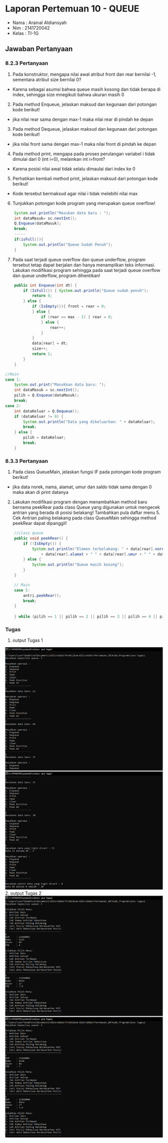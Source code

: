 # Laporan Pertemuan 10 - QUEUE

- Nama  : Arainal Aldiansyah
- Nim   : 2141720042
- Kelas : TI-1G

## Jawaban Pertanyaan
### 8.2.3 Pertanyaan
1. Pada konstruktor, mengapa nilai awal atribut front dan rear bernilai -1, sementara atribut size 
bernilai 0?
- Karena sebagai asumsi bahwa queue masih kosong dan tidak berapa di index, sehingga size mnegikuti bahwa ukuran masih 0
2. Pada method Enqueue, jelaskan maksud dan kegunaan dari potongan kode berikut!
- jika nilai rear sama dengan max-1 maka nilai rear di pindah ke depan
3. Pada method Dequeue, jelaskan maksud dan kegunaan dari potongan kode berikut!
- jika nilai front sama dengan max-1 maka nilai front di pindah ke depan
4. Pada method print, mengapa pada proses perulangan variabel i tidak dimulai dari 0 (int i=0), melainkan int i=front?
- Karena posisi nilai awal tidak selalu dimaulai dari index ke 0
5. Perhatikan kembali method print, jelaskan maksud dari potongan kode berikut!
- Kode tersebut bermaksud agar nilai i tidak melebihi nilai max
6. Tunjukkan potongan kode program yang merupakan queue overflow!
``` java
    System.out.println("Masukan data baru : ");
    int dataMasuk= sc.nextInt();
    Q.Enqueue(dataMasuk);
    break;
    -----
    if(isFull()){
        System.out.println("Queue Sudah Penuh");
    }
```
7. Pada saat terjadi queue overflow dan queue underflow, program tersebut tetap dapat berjalan dan hanya menampilkan teks informasi. Lakukan modifikasi program sehingga pada saat terjadi queue overflow dan queue underflow, program dihentikan!
```java
    public int Enqueue(int dt) { 
        if (IsFull()) { System.out.println("Queue sudah penuh");
            return 0; 
        } else { 
            if (IsEmpty()){ front = rear = 0; 
            } else { 
                if (rear == max - 1) { rear = 0; 
                } else { 
                    rear++;
                } 
            }
            data[rear] = dt;
            size++; 
            return 1; 
        } 
    }
```
```java
//Main
case 1:
    System.out.print("Masukkan data baru: ");
    int dataMasuk = sc.nextInt();
    pilih = Q.Enqueue(dataMasuk);
    break;
case 2:
    int dataKeluar = Q.Dequeue();
    if (dataKeluar != 0) {
        System.out.println("Data yang dikeluarkan: " + dataKeluar);
        break;
    } else {
        pilih = dataKeluar;
        break;
    }
```

### 8.3.3 Pertanyaan
1. Pada class QueueMain, jelaskan fungsi IF pada potongan kode program berikut!
- jika data norek, nama, alamat, umur dan saldo tidak sama dengan 0 maka akan di print datanya
2. Lakukan modifikasi program dengan menambahkan method baru bernama peekRear pada class Queue yang digunakan untuk mengecek antrian yang berada di posisi belakang! Tambahkan pula daftar menu 5. Cek Antrian paling belakang pada class QueueMain sehingga method peekRear dapat dipanggil!
```java
    //class queue
    public void peekRear() {
        if (!IsEmpty()) {
            System.out.println("Elemen terbelakang: " + data[rear].norek + " " + data[rear].nama + " "
                + data[rear].alamat + " " + data[rear].umur + " " + data[rear].saldo);
        } else {
            System.out.println("Queue masih kosong");
        }
    }
```
```java
    // Main
    case 5:
        antri.peekRear();
        break;
    }

    } while (pilih == 1 || pilih == 2 || pilih == 3 || pilih == 4 || pilih == 5);
```
### Tugas
1. output Tugas 1
<img src ="1_1.png">
<img src ="1_2.png">
2. output Tugas 2
<img src ="2_1.png">
<img src ="2_1.png">